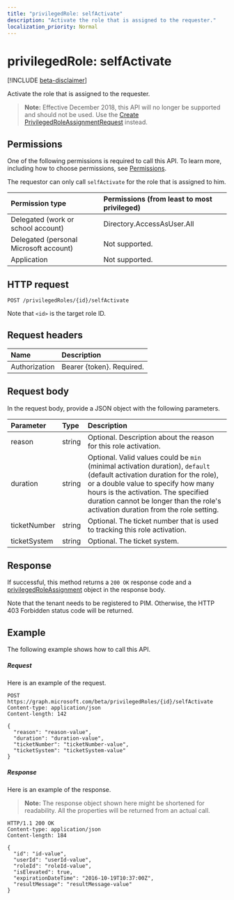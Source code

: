 ```yaml
---
title: "privilegedRole: selfActivate"
description: "Activate the role that is assigned to the requester."
localization_priority: Normal
---
```


# privilegedRole: selfActivate

[!INCLUDE [beta-disclaimer](../../includes/beta-disclaimer.md)]

Activate the role that is assigned to the requester.

>**Note:** Effective December 2018, this API will no longer be supported and should not be used. Use the [Create PrivilegedRoleAssignmentRequest](privilegedroleassignmentrequest-post.md) instead.


## Permissions
One of the following permissions is required to call this API. To learn more, including how to choose permissions, see [Permissions](/graph/permissions-reference).

The requestor can only call ```selfActivate``` for the role that is assigned to him.
 

|Permission type      | Permissions (from least to most privileged)              |
|:--------------------|:---------------------------------------------------------|
|Delegated (work or school account) | Directory.AccessAsUser.All    |
|Delegated (personal Microsoft account) | Not supported.    |
|Application | Not supported. |

## HTTP request
<!-- { "blockType": "ignored" } -->
```http
POST /privilegedRoles/{id}/selfActivate
```

Note that ``<id>`` is the target role ID.
## Request headers
| Name       | Description|
|:---------------|:----------|
| Authorization  | Bearer {token}. Required. |

## Request body
In the request body, provide a JSON object with the following parameters.

| Parameter	   | Type	|Description|
|:---------------|:--------|:----------|
|reason|string|Optional. Description about the reason for this role activation.|
|duration|string|Optional. Valid values could be ```min``` (minimal activation duration), ```default``` (default activation duration for the role), or a double value to specify how many hours is the activation. The specified duration cannot be longer than the role's activation duration from the role setting. |
|ticketNumber|string|Optional. The ticket number that is used to tracking this role activation.|
|ticketSystem|string|Optional. The ticket system.|

## Response

If successful, this method returns a `200 OK` response code and a [privilegedRoleAssignment](../resources/privilegedroleassignment.md) object in the response body.

Note that the tenant needs to be registered to PIM. Otherwise, the HTTP 403 Forbidden status code will be returned.
## Example
The following example shows how to call this API.
##### Request
Here is an example of the request.
<!-- {
  "blockType": "request",
  "name": "privilegedrole_selfactivate"
}-->
```http
POST https://graph.microsoft.com/beta/privilegedRoles/{id}/selfActivate
Content-type: application/json
Content-length: 142

{
  "reason": "reason-value",
  "duration": "duration-value",
  "ticketNumber": "ticketNumber-value",
  "ticketSystem": "ticketSystem-value"
}
```

##### Response
Here is an example of the response. 

>**Note:** The response object shown here might be shortened for readability. All the properties will be returned from an actual call.
<!-- {
  "blockType": "response",
  "truncated": true,
  "@odata.type": "microsoft.graph.privilegedRoleAssignment"
} -->
```http
HTTP/1.1 200 OK
Content-type: application/json
Content-length: 184

{
  "id": "id-value",
  "userId": "userId-value",
  "roleId": "roleId-value",
  "isElevated": true,
  "expirationDateTime": "2016-10-19T10:37:00Z",
  "resultMessage": "resultMessage-value"
}
```

<!-- uuid: 8fcb5dbc-d5aa-4681-8e31-b001d5168d79
2015-10-25 14:57:30 UTC -->
<!--
{
  "type": "#page.annotation",
  "description": "privilegedRole: selfActivate",
  "keywords": "",
  "section": "documentation",
  "tocPath": "",
  "suppressions": []
}
-->
